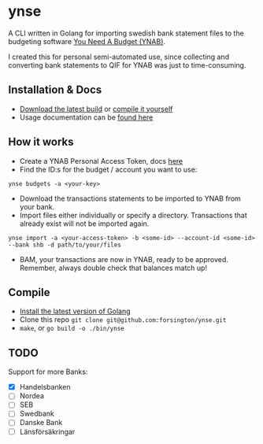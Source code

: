 # ynse
A CLI written in Golang for importing swedish bank statement files to the budgeting software [You Need A Budget (YNAB)](https://www.youneedabudget.com/).

I created this for personal semi-automated use, since collecting and converting bank statements to QIF for YNAB was just to time-consuming.

## Installation & Docs
* [Download the latest build](https://ynse.f0.rs) or [compile it yourself](#Compile)
* Usage documentation can be [found here](https://ynse.f0.rs)

## How it works
* Create a YNAB Personal Access Token, docs [here](https://api.youneedabudget.com/#authentication)
* Find the ID:s for the budget / account you want to use:

```ynse budgets -a <your-key>```
* Download the transactions statements to be imported to YNAB from your bank.
* Import files either individually or specify a directory. Transactions that already exist will not be imported again.

```ynse import -a <your-access-token> -b <some-id> --account-id <some-id> --bank shb -d path/to/your/files ```

* BAM, your transactions are now in YNAB, ready to be approved. Remember, always double check that balances match up!

## Compile
* [Install the latest version of Golang](https://golang.org/doc/install)
* Clone this repo `git clone git@github.com:forsington/ynse.git`
* `make`, or `go build -o ./bin/ynse`

## TODO
Support for more Banks:
- [x] Handelsbanken
- [ ] Nordea
- [ ] SEB
- [ ] Swedbank
- [ ] Danske Bank
- [ ] Länsförsäkringar